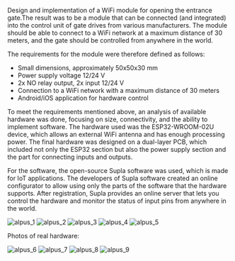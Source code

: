 Design and implementation of a WiFi module for opening the entrance gate.The result was to be a module that can be connected (and integrated) into the control unit of gate drives from various manufacturers. 
The module should be able to connect to a WiFi network at a maximum distance of 30 meters, and the gate should be controlled from anywhere in the world.

The requirements for the module were therefore defined as follows:
  - Small dimensions, approximately 50x50x30 mm
  - Power supply voltage 12/24 V
  - 2x NO relay output, 2x input 12/24 V
  - Connection to a WiFi network with a maximum distance of 30 meters
  - Android/iOS application for hardware control

To meet the requirements mentioned above, an analysis of available hardware was done, focusing on size, connectivity, and the ability to implement software. The hardware used was the ESP32-WROOM-02U device, which allows an external WiFi antenna and has enough processing power. 
The final hardware was designed on a dual-layer PCB, which included not only the ESP32 section but also the power supply section and the part for connecting inputs and outputs.

For the software, the open-source Supla software was used, which is made for IoT applications. The developers of Supla software created an online configurator to allow using only the parts of the software that the hardware supports. 
After registration, Supla provides an online server that lets you control the hardware and monitor the status of input pins from anywhere in the world.

![alpus_1](https://github.com/user-attachments/assets/65e1ddfb-4282-45d8-ac98-fac051ec92a4)
![alpus_2](https://github.com/user-attachments/assets/fa3fb4f2-f1ca-48d3-933d-ced56202a65c)
![alpus_3](https://github.com/user-attachments/assets/8501b569-3c04-4d36-a5d2-194b71c42600)
![alpus_4](https://github.com/user-attachments/assets/91cfb288-b150-4bde-8097-d8fefd3f1bd0)
![alpus_5](https://github.com/user-attachments/assets/5021e9d9-8d6e-423c-b332-3b2c84d395b5)

Photos of real hardware:

![alpus_6](https://github.com/user-attachments/assets/fadc9470-725d-4a27-b396-a0c33d4c53ae)
![alpus_7](https://github.com/user-attachments/assets/bb273aa9-f0b7-4ee9-9215-4aba458d5b5f)
![alpus_8](https://github.com/user-attachments/assets/f0b25b45-2681-4f75-8160-a8f28a1a950f)
![alpus_9](https://github.com/user-attachments/assets/48ed8c32-e392-4822-a97a-4debc9c79c76)
